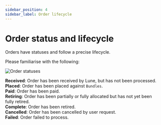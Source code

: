 ```yaml
---
sidebar_position: 4
sidebar_label: Order lifecycle
---
```


# Order status and lifecycle
Orders have statuses and follow a precise lifecycle.

Please familiarise with the following:

![Order statuses](/img/order-statuses.png)

**Received**: Order has been received by Lune, but has not been processed.  
**Placed**: Order has been placed against `Bundles`.  
**Paid**: Order has been paid.  
**Retiring**: Order has been partially or fully allocated but has not yet been fully retired.  
**Complete**: Order has been retired.  
**Cancelled**: Order has been cancelled by user request.  
**Failed**: Order failed to process.  
